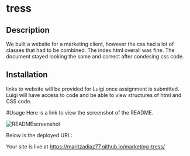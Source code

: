 # tress

## Description

We built a website for a marketing client, however the css had a lot of classes that had to be combined. The index.html overall was fine. The document stayed looking the same and correct after condesing css code.


## Installation

links to website will be provided for Luigi once assignment is submitted. Luigi will have access to code and be able to view structures of html and CSS code.

#Usage
Here is a link to view the screenshot of the README.

![READMEscreenshot](https://github.com/maritzadiaz77/tress/assets/144579638/28294f6b-2ab0-45d9-897c-1d78ee720fe8)

Below is the deployed URL:

Your site is live at https://maritzadiaz77.github.io/marketing-tress/
